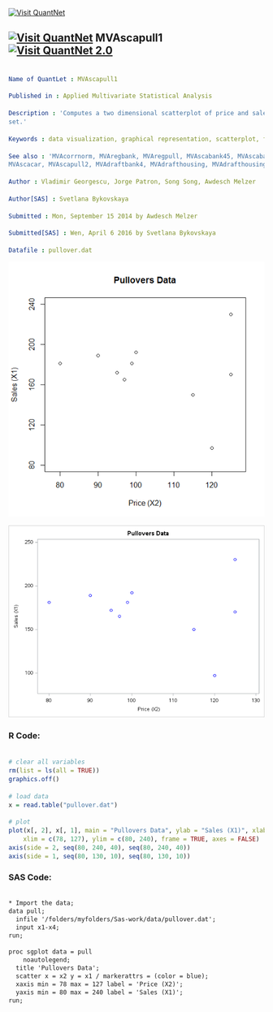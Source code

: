 
[<img src="https://github.com/QuantLet/Styleguide-and-FAQ/blob/master/pictures/banner.png" width="880" alt="Visit QuantNet">](http://quantlet.de/index.php?p=info)

## [<img src="https://github.com/QuantLet/Styleguide-and-Validation-procedure/blob/master/pictures/qloqo.png" alt="Visit QuantNet">](http://quantlet.de/) **MVAscapull1** [<img src="https://github.com/QuantLet/Styleguide-and-Validation-procedure/blob/master/pictures/QN2.png" width="60" alt="Visit QuantNet 2.0">](http://quantlet.de/d3/ia)

```yaml

Name of QuantLet : MVAscapull1

Published in : Applied Multivariate Statistical Analysis

Description : 'Computes a two dimensional scatterplot of price and sales from the pullovers data
set.'

Keywords : data visualization, graphical representation, scatterplot, financial, plot, sas

See also : 'MVAcorrnorm, MVAregbank, MVAregpull, MVAscabank45, MVAscabank56, MVAscabank456,
MVAscacar, MVAscapull2, MVAdraftbank4, MVAdrafthousing, MVAdrafthousingt'

Author : Vladimir Georgescu, Jorge Patron, Song Song, Awdesch Melzer

Author[SAS] : Svetlana Bykovskaya

Submitted : Mon, September 15 2014 by Awdesch Melzer

Submitted[SAS] : Wen, April 6 2016 by Svetlana Bykovskaya

Datafile : pullover.dat

```

![Picture1](MVAscapull1_1.png)

![Picture2](MVAscapull1_sas.png)


### R Code:
```r

# clear all variables
rm(list = ls(all = TRUE))
graphics.off()

# load data
x = read.table("pullover.dat")

# plot
plot(x[, 2], x[, 1], main = "Pullovers Data", ylab = "Sales (X1)", xlab = "Price (X2)", 
    xlim = c(78, 127), ylim = c(80, 240), frame = TRUE, axes = FALSE)
axis(side = 2, seq(80, 240, 40), seq(80, 240, 40))
axis(side = 1, seq(80, 130, 10), seq(80, 130, 10))

```

### SAS Code:
```sas

* Import the data;
data pull;
  infile '/folders/myfolders/Sas-work/data/pullover.dat';
  input x1-x4; 
run;

proc sgplot data = pull
    noautolegend;
  title 'Pullovers Data';
  scatter x = x2 y = x1 / markerattrs = (color = blue);
  xaxis min = 78 max = 127 label = 'Price (X2)';
  yaxis min = 80 max = 240 label = 'Sales (X1)';
run;
```
